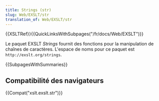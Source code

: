 ```yaml
---
title: Strings (str)
slug: Web/EXSLT/str
translation_of: Web/EXSLT/str
---
```

{{XSLTRef}}{{QuickLinksWithSubpages("/fr/docs/Web/EXSLT")}}

Le paquet EXSLT <i lang="en">Strings</i> fournit des fonctions pour la manipulation de chaînes de caractères. L'espace de noms pour ce paquet est `http://exslt.org/strings`.

{{SubpagesWithSummaries}}

## Compatibilité des navigateurs

{{Compat("xslt.exslt.str")}}
